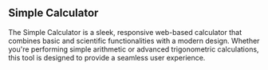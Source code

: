 ## Simple Calculator
The Simple Calculator is a sleek, responsive web-based calculator that combines basic and scientific functionalities with a modern design. Whether you're performing simple arithmetic or advanced trigonometric calculations, this tool is designed to provide a seamless user experience.
